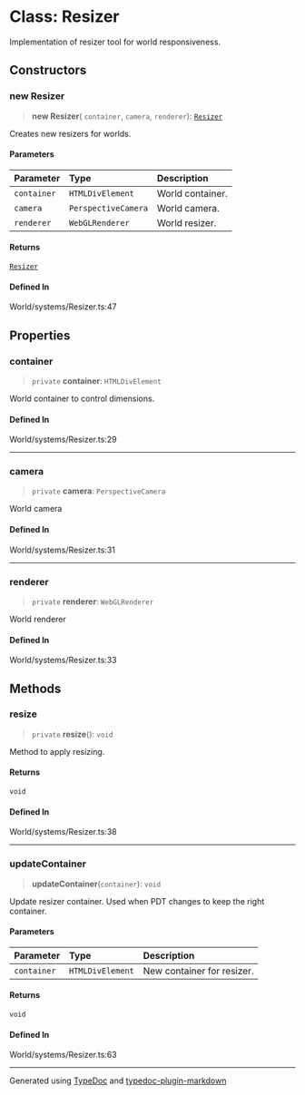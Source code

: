 # Class: Resizer

Implementation of resizer tool for world responsiveness.

## Constructors

### new Resizer

> **new Resizer**(
> `container`,
> `camera`,
> `renderer`): [`Resizer`](class.Resizer.md)

Creates new resizers for worlds.

#### Parameters

| Parameter   | Type                | Description      |
| :---------- | :------------------ | :--------------- |
| `container` | `HTMLDivElement`    | World container. |
| `camera`    | `PerspectiveCamera` | World camera.    |
| `renderer`  | `WebGLRenderer`     | World resizer.   |

#### Returns

[`Resizer`](class.Resizer.md)

#### Defined In

World/systems/Resizer.ts:47

## Properties

### container

> `private` **container**: `HTMLDivElement`

World container to control dimensions.

#### Defined In

World/systems/Resizer.ts:29

---

### camera

> `private` **camera**: `PerspectiveCamera`

World camera

#### Defined In

World/systems/Resizer.ts:31

---

### renderer

> `private` **renderer**: `WebGLRenderer`

World renderer

#### Defined In

World/systems/Resizer.ts:33

## Methods

### resize

> `private` **resize**(): `void`

Method to apply resizing.

#### Returns

`void`

#### Defined In

World/systems/Resizer.ts:38

---

### updateContainer

> **updateContainer**(`container`): `void`

Update resizer container. Used when PDT changes to keep the right container.

#### Parameters

| Parameter   | Type             | Description                |
| :---------- | :--------------- | :------------------------- |
| `container` | `HTMLDivElement` | New container for resizer. |

#### Returns

`void`

#### Defined In

World/systems/Resizer.ts:63

---

Generated using [TypeDoc](https://typedoc.org/) and [typedoc-plugin-markdown](https://www.npmjs.com/package/typedoc-plugin-markdown)

